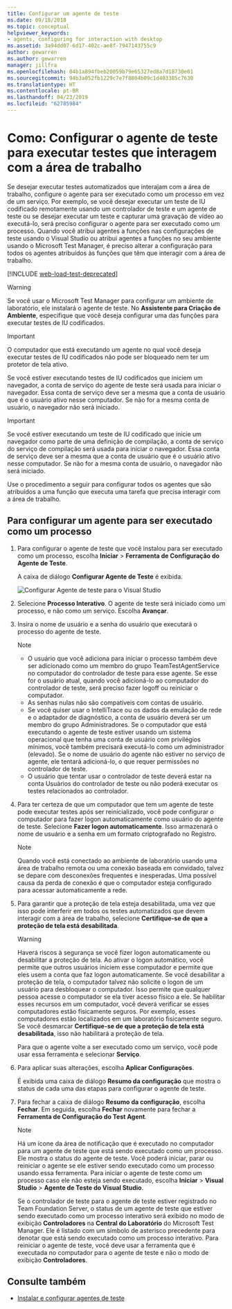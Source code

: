 ```yaml
---
title: Configurar um agente de teste
ms.date: 09/18/2018
ms.topic: conceptual
helpviewer_keywords:
- agents, configuring for interaction with desktop
ms.assetid: 3a94dd07-6d17-402c-ae8f-7947143755c9
author: gewarren
ms.author: gewarren
manager: jillfra
ms.openlocfilehash: 04b1a894fbeb20059b79e65327ed8a7d18730e01
ms.sourcegitcommit: 94b3a052fb1229c7e7f8804b09c1d403385c7630
ms.translationtype: HT
ms.contentlocale: pt-BR
ms.lasthandoff: 04/23/2019
ms.locfileid: "62785984"
---
```

# <a name="how-to-set-up-your-test-agent-to-run-tests-that-interact-with-the-desktop"></a>Como: Configurar o agente de teste para executar testes que interagem com a área de trabalho

Se desejar executar testes automatizados que interajam com a área de trabalho, configure o agente para ser executado como um processo em vez de um serviço. Por exemplo, se você desejar executar um teste de IU codificado remotamente usando um controlador de teste e um agente de teste ou se desejar executar um teste e capturar uma gravação de vídeo ao executá-lo, será preciso configurar o agente para ser executado como um processo. Quando você atribui agentes a funções nas configurações de teste usando o Visual Studio ou atribui agentes a funções no seu ambiente usando o Microsoft Test Manager, é preciso alterar a configuração para todos os agentes atribuídos às funções que têm que interagir com a área de trabalho.

[!INCLUDE [web-load-test-deprecated](includes/web-load-test-deprecated.md)]

> [!WARNING]
> Se você usar o Microsoft Test Manager para configurar um ambiente de laboratório, ele instalará o agente de teste. No **Assistente para Criação de Ambiente**, especifique que você deseja configurar uma das funções para executar testes de IU codificados.

> [!IMPORTANT]
> O computador que está executando um agente no qual você deseja executar testes de IU codificados não pode ser bloqueado nem ter um protetor de tela ativo.

Se você estiver executando testes de IU codificados que iniciem um navegador, a conta de serviço do agente de teste será usada para iniciar o navegador. Essa conta de serviço deve ser a mesma que a conta de usuário que é o usuário ativo nesse computador. Se não for a mesma conta de usuário, o navegador não será iniciado.

> [!IMPORTANT]
> Se você estiver executando um teste de IU codificado que inicie um navegador como parte de uma definição de compilação, a conta de serviço do serviço de compilação será usada para iniciar o navegador. Essa conta de serviço deve ser a mesma que a conta de usuário que é o usuário ativo nesse computador. Se não for a mesma conta de usuário, o navegador não será iniciado.

Use o procedimento a seguir para configurar todos os agentes que são atribuídos a uma função que executa uma tarefa que precisa interagir com a área de trabalho.

## <a name="to-set-up-an-agent-to-run-as-a-process"></a>Para configurar um agente para ser executado como um processo

1. Para configurar o agente de teste que você instalou para ser executado como um processo, escolha **Iniciar** > **Ferramenta de Configuração do Agente de Teste**.

   A caixa de diálogo **Configurar Agente de Teste** é exibida.

   ![Configurar Agente de teste para o Visual Studio](media/configure-test-agent.png)

2. Selecione **Processo Interativo**. O agente de teste será iniciado como um processo, e não como um serviço. Escolha **Avançar**.

3. Insira o nome de usuário e a senha do usuário que executará o processo do agente de teste.

   > [!NOTE]
   > - O usuário que você adiciona para iniciar o processo também deve ser adicionado como um membro do grupo TeamTestAgentService no computador do controlador de teste para esse agente. Se esse for o usuário atual, quando você adicioná-lo ao computador do controlador de teste, será preciso fazer logoff ou reiniciar o computador.
   > - As senhas nulas não são compatíveis com contas de usuário.
   > - Se você quiser usar o IntelliTrace ou os dados da emulação de rede e o adaptador de diagnóstico, a conta de usuário deverá ser um membro do grupo Administradores. Se o computador que está executando o agente de teste estiver usando um sistema operacional que tenha uma conta de usuário com privilégios mínimos, você também precisará executá-lo como um administrador (elevado). Se o nome de usuário do agente não estiver no serviço de agente, ele tentará adicioná-lo, o que requer permissões no controlador de teste.
   > - O usuário que tentar usar o controlador de teste deverá estar na conta Usuários do controlador de teste ou não poderá executar os testes relacionados ao controlador.

4. Para ter certeza de que um computador que tem um agente de teste pode executar testes após ser reinicializado, você pode configurar o computador para fazer logon automaticamente como usuário do agente de teste. Selecione **Fazer logon automaticamente**. Isso armazenará o nome de usuário e a senha em um formato criptografado no Registro.

   > [!NOTE]
   > Quando você está conectado ao ambiente de laboratório usando uma área de trabalho remota ou uma conexão baseada em convidado, talvez se depare com desconexões frequentes e inesperadas. Uma possível causa da perda de conexão é que o computador esteja configurado para acessar automaticamente a rede.

5. Para garantir que a proteção de tela esteja desabilitada, uma vez que isso pode interferir em todos os testes automatizados que devem interagir com a área de trabalho, selecione **Certifique-se de que a proteção de tela está desabilitada**.

   > [!WARNING]
   > Haverá riscos à segurança se você fizer logon automaticamente ou desabilitar a proteção de tela. Ao ativar o logon automático, você permite que outros usuários iniciem esse computador e permite que eles usem a conta que faz logon automaticamente. Se você desabilitar a proteção de tela, o computador talvez não solicite o logon de um usuário para desbloquear o computador. Isso permite que qualquer pessoa acesse o computador se ela tiver acesso físico a ele. Se habilitar esses recursos em um computador, você deverá verificar se esses computadores estão fisicamente seguros. Por exemplo, esses computadores estão localizados em um laboratório fisicamente seguro. Se você desmarcar **Certifique-se de que a proteção de tela está desabilitada**, isso não habilitará a proteção de tela.

   Para que o agente volte a ser executado como um serviço, você pode usar essa ferramenta e selecionar **Serviço**.

6. Para aplicar suas alterações, escolha **Aplicar Configurações**.

   É exibida uma caixa de diálogo **Resumo da configuração** que mostra o status de cada uma das etapas para configurar o agente de teste.

7. Para fechar a caixa de diálogo **Resumo da configuração**, escolha **Fechar**. Em seguida, escolha **Fechar** novamente para fechar a **Ferramenta de Configuração do Test Agent**.

   > [!NOTE]
   > Há um ícone da área de notificação que é executado no computador para um agente de teste que está sendo executado como um processo. Ele mostra o status do agente de teste. Você poderá iniciar, parar ou reiniciar o agente se ele estiver sendo executado como um processo usando essa ferramenta. Para iniciar o agente de teste como um processo caso ele não esteja sendo executado, escolha **Iniciar** > **Visual Studio** > **Agente de Teste do Visual Studio**.

   Se o controlador de teste para o agente de teste estiver registrado no Team Foundation Server, o status de um agente de teste que estiver sendo executado como um processo interativo será exibido no modo de exibição **Controladores** na **Central do Laboratório** do Microsoft Test Manager. Ele é listado com um símbolo de asterisco precedente para denotar que está sendo executado como um processo interativo. Para reiniciar o agente de teste, você deve usar a ferramenta que é executada no computador para o agente de teste e não o modo de exibição **Controladores**.

## <a name="see-also"></a>Consulte também

- [Instalar e configurar agentes de teste](../test/lab-management/install-configure-test-agents.md)